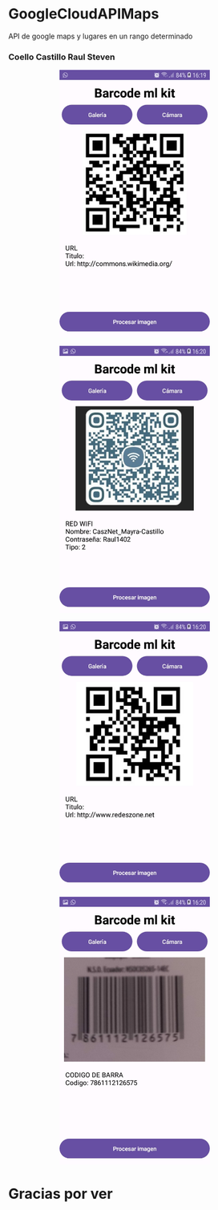 # GoogleCloudAPIMaps
API de google maps y lugares en un rango determinado

### Coello Castillo Raul Steven
<p align="center">
<img  src="ImagenesEjecucion/WhatsApp Image 2023-09-03 at 16.21.16.jpg" width="300px" />
</p>
<p align="center">
<img  src="ImagenesEjecucion/WhatsApp Image 2023-09-03 at 16.21.17.jpg" width="300px" />
</p>
<p align="center">
<img  src="ImagenesEjecucion/WhatsApp Image 2023-09-03 at 16.21.161.jpg" width="300px" />
</p>
<p align="center">
<img  src="ImagenesEjecucion/WhatsApp Image 2023-09-03 at 16.21.172.jpg" width="300px" />
</p>



# Gracias por ver





